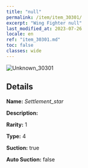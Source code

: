 ```yaml
---
title: "null"
permalink: /item/item_30301/
excerpt: "Wing Fighter null"
last_modified_at: 2023-07-26
locale: en
ref: "item_30301.md"
toc: false
classes: wide
---
```



 ![Unknown_30301](/images/item/Settlement_star_p.png)



## Details

 **Name:** *Settlement_star* 

 **Description:** 

 **Rarity:** 1 

 **Type:** 4 

 **Suction:** true 

 **Auto Suction:** false 


